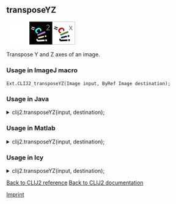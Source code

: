 ## transposeYZ
<img src="images/mini_empty_logo.png"/><img src="images/mini_clij2_logo.png"/><img src="images/mini_clijx_logo.png"/>

Transpose Y and Z axes of an image.

### Usage in ImageJ macro
```
Ext.CLIJ2_transposeYZ(Image input, ByRef Image destination);
```




### Usage in Java


<details>

<summary>
clij2.transposeYZ(input, destination);
</summary>
<pre class="highlight">// init CLIJ and GPU
import net.haesleinhuepf.clij2.CLIJ2;
import net.haesleinhuepf.clij.clearcl.ClearCLBuffer;
CLIJ2 clij2 = CLIJ2.getInstance();

// get input parameters
ClearCLBuffer input = clij2.push(inputImagePlus);
destination = clij2.create(input);
</pre>

<pre class="highlight">
// Execute operation on GPU
clij2.transposeYZ(input, destination);
</pre>

<pre class="highlight">
//show result
destinationImagePlus = clij2.pull(destination);
destinationImagePlus.show();

// cleanup memory on GPU
clij2.release(input);
clij2.release(destination);
</pre>

</details>





### Usage in Matlab


<details>

<summary>
clij2.transposeYZ(input, destination);
</summary>
<pre class="highlight">% init CLIJ and GPU
clij2 = init_clatlab();

% get input parameters
input = clij2.pushMat(input_matrix);
destination = clij2.create(input);
</pre>

<pre class="highlight">
% Execute operation on GPU
clij2.transposeYZ(input, destination);
</pre>

<pre class="highlight">
% show result
destination = clij2.pullMat(destination)

% cleanup memory on GPU
clij2.release(input);
clij2.release(destination);
</pre>

</details>





### Usage in Icy


<details>

<summary>
clij2.transposeYZ(input, destination);
</summary>
<pre class="highlight">// init CLIJ and GPU
importClass(net.haesleinhuepf.clicy.CLICY);
importClass(Packages.icy.main.Icy);

clij2 = CLICY.getInstance();

// get input parameters
input_sequence = getSequence();input = clij2.pushSequence(input_sequence);
destination = clij2.create(input);
</pre>

<pre class="highlight">
// Execute operation on GPU
clij2.transposeYZ(input, destination);
</pre>

<pre class="highlight">
// show result
destination_sequence = clij2.pullSequence(destination)
Icy.addSequence(destination_sequence
// cleanup memory on GPU
clij2.release(input);
clij2.release(destination);
</pre>

</details>



[Back to CLIJ2 reference](https://clij.github.io/clij2-docs/reference)
[Back to CLIJ2 documentation](https://clij.github.io/clij2-docs)

[Imprint](https://clij.github.io/imprint)
